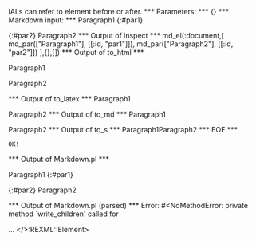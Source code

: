 IALs can refer to element before or after.
*** Parameters: ***
{}
*** Markdown input: ***
Paragraph1
{:#par1}

{:#par2}
Paragraph2
*** Output of inspect ***
md_el(:document,[
	md_par(["Paragraph1"], [[:id, "par1"]]),
	md_par(["Paragraph2"], [[:id, "par2"]])
],{},[])
*** Output of to_html ***
<p id='par1'>Paragraph1</p>

<p id='par2'>Paragraph2</p>
*** Output of to_latex ***
Paragraph1

Paragraph2
*** Output of to_md ***
Paragraph1

Paragraph2
*** Output of to_s ***
Paragraph1Paragraph2
*** EOF ***



	OK!



*** Output of Markdown.pl ***
<p>Paragraph1
{:#par1}</p>

<p>{:#par2}
Paragraph2</p>

*** Output of Markdown.pl (parsed) ***
Error: #<NoMethodError: private method `write_children' called for <div> ... </>:REXML::Element>
